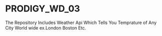 # PRODIGY_WD_03
The Repository Includes Weather Api Which Tells You Temprature of Any City World wide ex.London Boston Etc.
